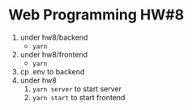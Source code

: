# Web Programming HW#8

1. under hw8/backend
    - `yarn`
2. under hw8/frontend
    - `yarn`
3. cp .env to backend
4. under hw8
    1. `yarn server` to start server
    2. `yarn start` to start frontend
